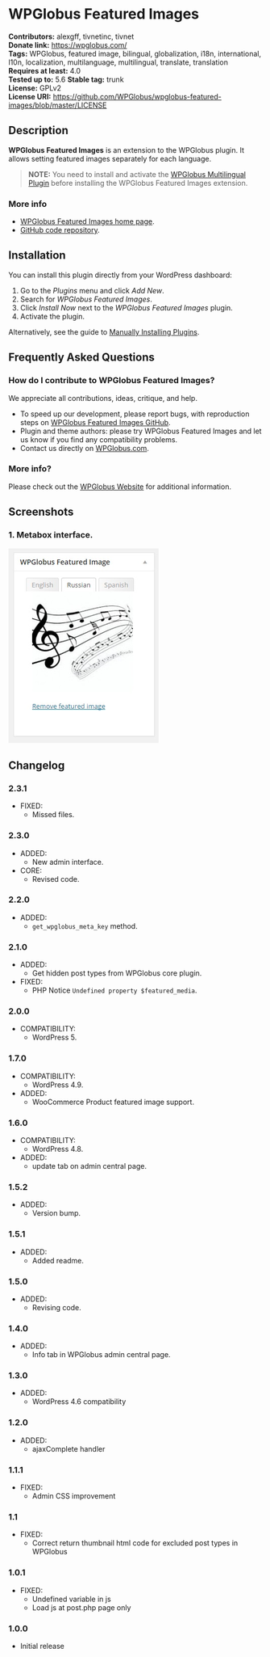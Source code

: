 # WPGlobus Featured Images #
**Contributors:** alexgff, tivnetinc, tivnet  
**Donate link:** https://wpglobus.com/  
**Tags:** WPGlobus, featured image, bilingual, globalization, i18n, international, l10n, localization, multilanguage, multilingual, translate, translation  
**Requires at least:** 4.0  
**Tested up to:** 5.6
**Stable tag:** trunk  
**License:** GPLv2  
**License URI:** https://github.com/WPGlobus/wpglobus-featured-images/blob/master/LICENSE  

## Description ##

**WPGlobus Featured Images** is an extension to the WPGlobus plugin. It allows setting featured images separately for each language.

> **NOTE:** You need to install and activate the [WPGlobus Multilingual Plugin](https://wordpress.org/plugins/wpglobus/) before installing the WPGlobus Featured Images extension.

### More info ###

* [WPGlobus Featured Images home page](https://wpglobus.com/featured-images/).
* [GitHub code repository](https://github.com/WPGlobus/wpglobus-featured-images).

## Installation ##

You can install this plugin directly from your WordPress dashboard:

1. Go to the *Plugins* menu and click *Add New*.
1. Search for *WPGlobus Featured Images*.
1. Click *Install Now* next to the *WPGlobus Featured Images* plugin.
1. Activate the plugin.

Alternatively, see the guide to [Manually Installing Plugins](http://codex.wordpress.org/Managing_Plugins#Manual_Plugin_Installation).

## Frequently Asked Questions ##

### How do I contribute to WPGlobus Featured Images? ###

We appreciate all contributions, ideas, critique, and help.

* To speed up our development, please report bugs, with reproduction steps on [WPGlobus Featured Images GitHub](https://github.com/WPGlobus/wpglobus-featured-images).
* Plugin and theme authors: please try WPGlobus Featured Images and let us know if you find any compatibility problems.
* Contact us directly on [WPGlobus.com](https://wpglobus.com/contact-us/).

### More info? ###

Please check out the [WPGlobus Website](https://wpglobus.com/featured-images) for additional information.

## Screenshots ##

### 1. Metabox interface. ###
![Metabox interface.](https://raw.githubusercontent.com/WPGlobus/wpglobus-featured-images/master/assets/screenshot-1.png)


## Changelog ##

### 2.3.1 ###
* FIXED:
	* Missed files.
	
### 2.3.0 ###
* ADDED:
	* New admin interface.
* CORE:
	* Revised code.

### 2.2.0 ###
* ADDED:
	* `get_wpglobus_meta_key` method.

### 2.1.0 ###
* ADDED:
	* Get hidden post types from WPGlobus core plugin.
* FIXED:
	* PHP Notice `Undefined property $featured_media`.

### 2.0.0 ###
* COMPATIBILITY:
	* WordPress 5.
	
### 1.7.0 ###
* COMPATIBILITY:
	* WordPress 4.9.
* ADDED:
	* WooCommerce Product featured image support.
	
### 1.6.0 ###
* COMPATIBILITY:
	* WordPress 4.8.
* ADDED:
	* update tab on admin central page.
	
### 1.5.2 ###
* ADDED:
	* Version bump.

### 1.5.1 ###
* ADDED:
	* Added readme.
	
### 1.5.0 ###
* ADDED:
	* Revising code.

### 1.4.0 ###
* ADDED:
	* Info tab in WPGlobus admin central page.
	
### 1.3.0 ###
* ADDED:
	* WordPress 4.6 compatibility
	
### 1.2.0 ###
* ADDED:
	* ajaxComplete handler 
	
### 1.1.1 ###
* FIXED:
	* Admin CSS improvement
	
### 1.1 ###
* FIXED:
	* Correct return thumbnail html code for excluded post types in WPGlobus 

### 1.0.1 ###
* FIXED:
	* Undefined variable in js
	* Load js at post.php page only

### 1.0.0 ###
* Initial release
